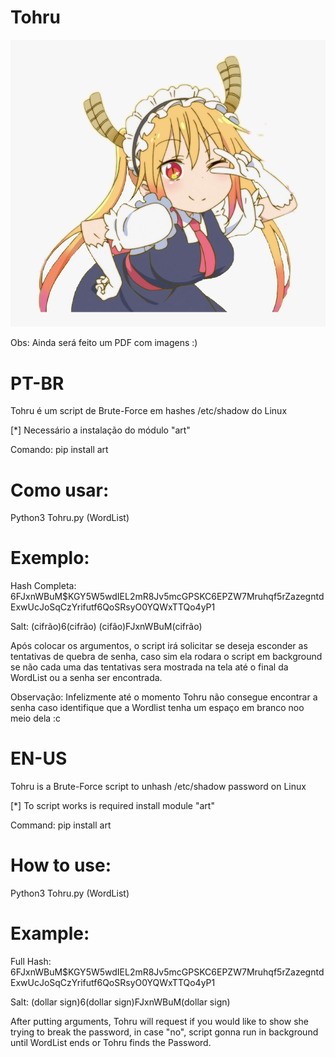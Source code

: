 # Tohru

![](/Tohru.png?raw=true)

Obs: Ainda será feito um PDF com imagens :)

# PT-BR

Tohru é um script de Brute-Force em hashes /etc/shadow do Linux 

[*] Necessário a instalação do módulo "art"

Comando: pip install art

# Como usar:

Python3 Tohru.py (WordList)

# Exemplo:

Hash Completa: $6$FJxnWBuM$KGY5W5wdIEL2mR8Jv5mcGPSKC6EPZW7Mruhqf5rZazegntdExwUcJoSqCzYrifutf6QoSRsyO0YQWxTTQo4yP1

Salt: (cifrão)6(cifrão) (cifão)FJxnWBuM(cifrão)

Após colocar os argumentos, o script irá solicitar se deseja esconder as tentativas de quebra de senha, caso sim ela rodara o script em background se não cada uma das tentativas sera mostrada na tela até o final da WordList ou a senha ser encontrada.

Observação: Infelizmente até o momento Tohru não consegue encontrar a senha caso identifique que a Wordlist tenha um espaço em branco noo meio dela :c

# EN-US

Tohru is a Brute-Force script to unhash /etc/shadow password on Linux

[*] To script works is required install module "art"

Command: pip install art

# How to use:

Python3 Tohru.py (WordList)

# Example:

Full Hash: $6$FJxnWBuM$KGY5W5wdIEL2mR8Jv5mcGPSKC6EPZW7Mruhqf5rZazegntdExwUcJoSqCzYrifutf6QoSRsyO0YQWxTTQo4yP1

Salt: (dollar sign)6(dollar sign)FJxnWBuM(dollar sign)

After putting arguments, Tohru will request if you would like to show she trying to break the password, in case "no", script gonna run in background until WordList ends or Tohru finds the Password.


